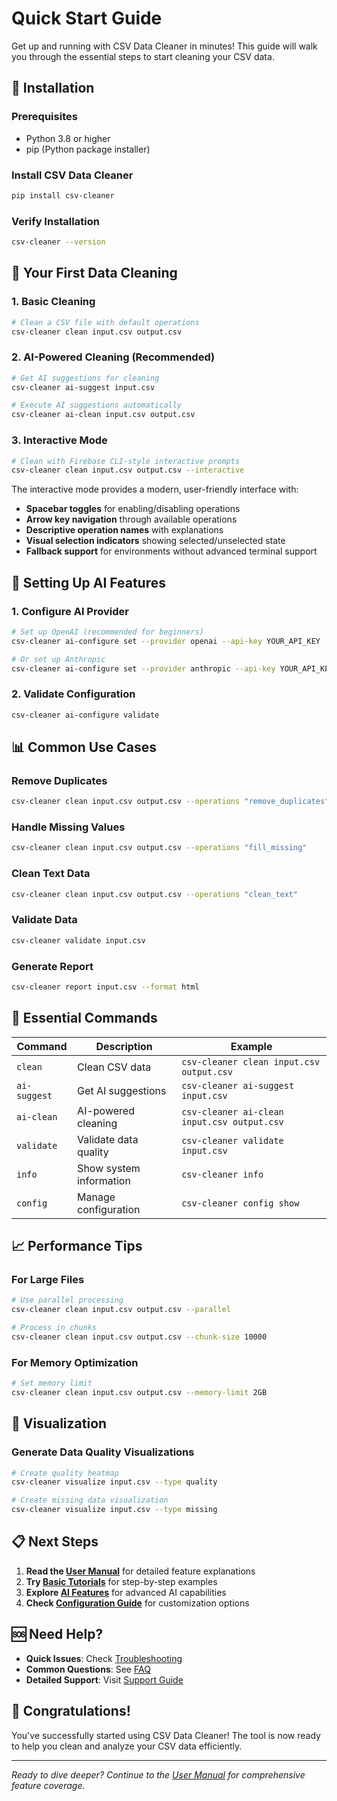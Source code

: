 # Quick Start Guide

Get up and running with CSV Data Cleaner in minutes! This guide will walk you through the essential steps to start cleaning your CSV data.

## 🚀 Installation

### Prerequisites
- Python 3.8 or higher
- pip (Python package installer)

### Install CSV Data Cleaner
```bash
pip install csv-cleaner
```

### Verify Installation
```bash
csv-cleaner --version
```

## 🎯 Your First Data Cleaning

### 1. Basic Cleaning
```bash
# Clean a CSV file with default operations
csv-cleaner clean input.csv output.csv
```

### 2. AI-Powered Cleaning (Recommended)
```bash
# Get AI suggestions for cleaning
csv-cleaner ai-suggest input.csv

# Execute AI suggestions automatically
csv-cleaner ai-clean input.csv output.csv
```

### 3. Interactive Mode
```bash
# Clean with Firebase CLI-style interactive prompts
csv-cleaner clean input.csv output.csv --interactive
```

The interactive mode provides a modern, user-friendly interface with:
- **Spacebar toggles** for enabling/disabling operations
- **Arrow key navigation** through available operations
- **Descriptive operation names** with explanations
- **Visual selection indicators** showing selected/unselected state
- **Fallback support** for environments without advanced terminal support

## 🤖 Setting Up AI Features

### 1. Configure AI Provider
```bash
# Set up OpenAI (recommended for beginners)
csv-cleaner ai-configure set --provider openai --api-key YOUR_API_KEY

# Or set up Anthropic
csv-cleaner ai-configure set --provider anthropic --api-key YOUR_API_KEY
```

### 2. Validate Configuration
```bash
csv-cleaner ai-configure validate
```

## 📊 Common Use Cases

### Remove Duplicates
```bash
csv-cleaner clean input.csv output.csv --operations "remove_duplicates"
```

### Handle Missing Values
```bash
csv-cleaner clean input.csv output.csv --operations "fill_missing"
```

### Clean Text Data
```bash
csv-cleaner clean input.csv output.csv --operations "clean_text"
```

### Validate Data
```bash
csv-cleaner validate input.csv
```

### Generate Report
```bash
csv-cleaner report input.csv --format html
```

## 🔧 Essential Commands

| Command | Description | Example |
|---------|-------------|---------|
| `clean` | Clean CSV data | `csv-cleaner clean input.csv output.csv` |
| `ai-suggest` | Get AI suggestions | `csv-cleaner ai-suggest input.csv` |
| `ai-clean` | AI-powered cleaning | `csv-cleaner ai-clean input.csv output.csv` |
| `validate` | Validate data quality | `csv-cleaner validate input.csv` |
| `info` | Show system information | `csv-cleaner info` |
| `config` | Manage configuration | `csv-cleaner config show` |

## 📈 Performance Tips

### For Large Files
```bash
# Use parallel processing
csv-cleaner clean input.csv output.csv --parallel

# Process in chunks
csv-cleaner clean input.csv output.csv --chunk-size 10000
```

### For Memory Optimization
```bash
# Set memory limit
csv-cleaner clean input.csv output.csv --memory-limit 2GB
```

## 🎨 Visualization

### Generate Data Quality Visualizations
```bash
# Create quality heatmap
csv-cleaner visualize input.csv --type quality

# Create missing data visualization
csv-cleaner visualize input.csv --type missing
```

## 📋 Next Steps

1. **Read the [User Manual](../user-guides/user-manual.md)** for detailed feature explanations
2. **Try [Basic Tutorials](../tutorials/basic-tutorials.md)** for step-by-step examples
3. **Explore [AI Features](../user-guides/ai-features.md)** for advanced AI capabilities
4. **Check [Configuration Guide](../user-guides/configuration.md)** for customization options

## 🆘 Need Help?

- **Quick Issues**: Check [Troubleshooting](../reference/troubleshooting.md)
- **Common Questions**: See [FAQ](../reference/faq.md)
- **Detailed Support**: Visit [Support Guide](../../SUPPORT.md)

## 🎉 Congratulations!

You've successfully started using CSV Data Cleaner! The tool is now ready to help you clean and analyze your CSV data efficiently.

---

*Ready to dive deeper? Continue to the [User Manual](../user-guides/user-manual.md) for comprehensive feature coverage.*
